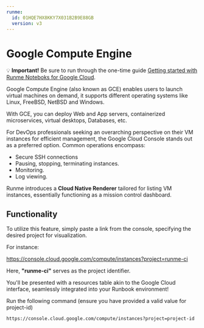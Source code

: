```yaml
---
runme:
  id: 01HQE7HX8KKY7X031B2B9E88GB
  version: v3
---
```


# Google Compute Engine

💡 **Important!** Be sure to run through the one-time guide [Getting started with Runme Noteboks for Google Cloud](setup.md).

Google Compute Engine (also known as GCE) enables users to launch virtual machines on demand, it supports different operating systems like Linux, FreeBSD, NetBSD and Windows.

With GCE, you can deploy Web and App servers, containerized microservices, virtual desktops, Databases, etc.

For DevOps professionals seeking an overarching perspective on their VM instances for efficient management, the Google Cloud Console stands out as a preferred option. Common operations encompass:

- Secure SSH connections
- Pausing, stopping, terminating instances.
- Monitoring.
- Log viewing.

Runme introduces a **Cloud Native Renderer** tailored for listing VM instances, essentially functioning as a mission control dashboard.

## Functionality

To utilize this feature, simply paste a link from the console, specifying the desired project for visualization.

For instance:

https://console.cloud.google.com/compute/instances?project=runme-ci

Here, **"runme-ci"** serves as the project identifier.

You'll be presented with a resources table akin to the Google Cloud interface, seamlessly integrated into your Runbook environment!

Run the following command (ensure you have provided a valid value for project-id)

```sh {"id":"01HQE7NWNH8T6WRBNPE3943XBY"}
https://console.cloud.google.com/compute/instances?project=project-id
```